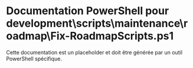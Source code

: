 # Documentation PowerShell pour development\scripts\maintenance\roadmap\Fix-RoadmapScripts.ps1

Cette documentation est un placeholder et doit être générée par un outil PowerShell spécifique.
